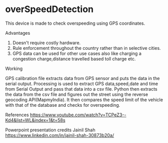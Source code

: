 # overSpeedDetection

This device is made to check overspeeding using GPS coordinates.

Advantages
1. Doesn't require costly hardware.
2. Rule enforcement throughout the country rather than in selective cities.
3. GPS data can be used for other use cases also like charging a congestion charge,distance travelled based toll charge etc.



Working

GPS calibration file extracts data from GPS sensor and puts the data in the serial output. 
Processing is used to extract GPS data,speed,date and time from Serial Output and pass that data into a csv file. 
Python then extracts the data from the csv file and figures out the street using the reverse geocoding API(MapmyIndia). It then compares the speed limit of the vehicle with that of the database and checks for overspeeding. 

References
https://www.youtube.com/watch?v=TCPeZ3--Kd4&list=WL&index=1&t=58s

Powerpoint presentation credits Jainil Shah https://www.linkedin.com/in/jainil-shah-30873b20a/
